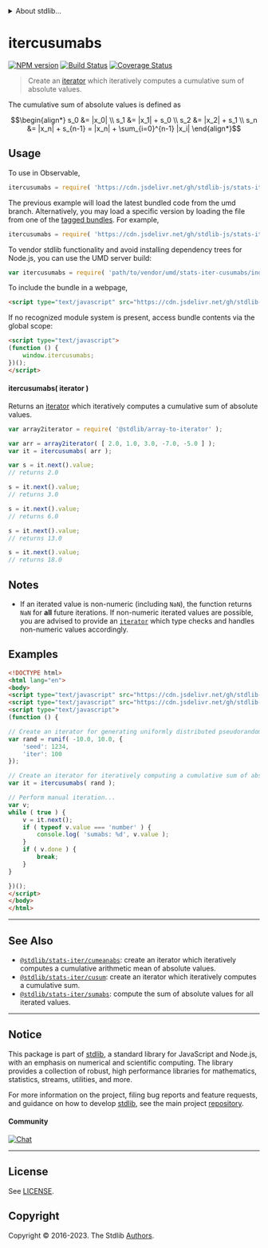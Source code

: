 <!--

@license Apache-2.0

Copyright (c) 2019 The Stdlib Authors.

Licensed under the Apache License, Version 2.0 (the "License");
you may not use this file except in compliance with the License.
You may obtain a copy of the License at

   http://www.apache.org/licenses/LICENSE-2.0

Unless required by applicable law or agreed to in writing, software
distributed under the License is distributed on an "AS IS" BASIS,
WITHOUT WARRANTIES OR CONDITIONS OF ANY KIND, either express or implied.
See the License for the specific language governing permissions and
limitations under the License.

-->


<details>
  <summary>
    About stdlib...
  </summary>
  <p>We believe in a future in which the web is a preferred environment for numerical computation. To help realize this future, we've built stdlib. stdlib is a standard library, with an emphasis on numerical and scientific computation, written in JavaScript (and C) for execution in browsers and in Node.js.</p>
  <p>The library is fully decomposable, being architected in such a way that you can swap out and mix and match APIs and functionality to cater to your exact preferences and use cases.</p>
  <p>When you use stdlib, you can be absolutely certain that you are using the most thorough, rigorous, well-written, studied, documented, tested, measured, and high-quality code out there.</p>
  <p>To join us in bringing numerical computing to the web, get started by checking us out on <a href="https://github.com/stdlib-js/stdlib">GitHub</a>, and please consider <a href="https://opencollective.com/stdlib">financially supporting stdlib</a>. We greatly appreciate your continued support!</p>
</details>

# itercusumabs

[![NPM version][npm-image]][npm-url] [![Build Status][test-image]][test-url] [![Coverage Status][coverage-image]][coverage-url] <!-- [![dependencies][dependencies-image]][dependencies-url] -->

> Create an [iterator][mdn-iterator-protocol] which iteratively computes a cumulative sum of absolute values.

<section class="intro">

The cumulative sum of absolute values is defined as

<!-- <equation class="equation" label="eq:cumulative_sum_of_absolute_values" align="center" raw="\begin{align*} s_0 &= |x_0| \\ s_1 &= |x_1| + s_0 \\ s_2 &= |x_2| + s_1 \\ s_n &= |x_n| + s_{n-1} = |x_n| + \sum_{i=0}^{n-1} |x_i| \end{align*}" alt="Equation for the cumulative sum of absolute values."> -->

```math
\begin{align*} s_0 &= |x_0| \\ s_1 &= |x_1| + s_0 \\ s_2 &= |x_2| + s_1 \\ s_n &= |x_n| + s_{n-1} = |x_n| + \sum_{i=0}^{n-1} |x_i| \end{align*}
```

<!-- <div class="equation" align="center" data-raw-text="\begin{align*} s_0 &amp;= |x_0| \\ s_1 &amp;= |x_1| + s_0 \\ s_2 &amp;= |x_2| + s_1 \\ s_n &amp;= |x_n| + s_{n-1} = |x_n| + \sum_{i=0}^{n-1} |x_i| \end{align*}" data-equation="eq:cumulative_sum_of_absolute_values">
    <img src="https://cdn.jsdelivr.net/gh/stdlib-js/stdlib@50c466d332769c6933f483bfb62fc4f701a8297b/lib/node_modules/@stdlib/stats/iter/cusumabs/docs/img/equation_cumulative_sum_of_absolute_values.svg" alt="Equation for the cumulative sum of absolute values.">
    <br>
</div> -->

<!-- </equation> -->

</section>

<!-- /.intro -->

<!-- Package usage documentation. -->



<section class="usage">

## Usage

To use in Observable,

```javascript
itercusumabs = require( 'https://cdn.jsdelivr.net/gh/stdlib-js/stats-iter-cusumabs@umd/browser.js' )
```
The previous example will load the latest bundled code from the umd branch. Alternatively, you may load a specific version by loading the file from one of the [tagged bundles](https://github.com/stdlib-js/stats-iter-cusumabs/tags). For example,

```javascript
itercusumabs = require( 'https://cdn.jsdelivr.net/gh/stdlib-js/stats-iter-cusumabs@v0.1.1-umd/browser.js' )
```

To vendor stdlib functionality and avoid installing dependency trees for Node.js, you can use the UMD server build:

```javascript
var itercusumabs = require( 'path/to/vendor/umd/stats-iter-cusumabs/index.js' )
```

To include the bundle in a webpage,

```html
<script type="text/javascript" src="https://cdn.jsdelivr.net/gh/stdlib-js/stats-iter-cusumabs@umd/browser.js"></script>
```

If no recognized module system is present, access bundle contents via the global scope:

```html
<script type="text/javascript">
(function () {
    window.itercusumabs;
})();
</script>
```

#### itercusumabs( iterator )

Returns an [iterator][mdn-iterator-protocol] which iteratively computes a cumulative sum of absolute values.

```javascript
var array2iterator = require( '@stdlib/array-to-iterator' );

var arr = array2iterator( [ 2.0, 1.0, 3.0, -7.0, -5.0 ] );
var it = itercusumabs( arr );

var s = it.next().value;
// returns 2.0

s = it.next().value;
// returns 3.0

s = it.next().value;
// returns 6.0

s = it.next().value;
// returns 13.0

s = it.next().value;
// returns 18.0
```

</section>

<!-- /.usage -->

<!-- Package usage notes. Make sure to keep an empty line after the `section` element and another before the `/section` close. -->

<section class="notes">

## Notes

-   If an iterated value is non-numeric (including `NaN`), the function returns `NaN` for **all** future iterations. If non-numeric iterated values are possible, you are advised to provide an [`iterator`][mdn-iterator-protocol] which type checks and handles non-numeric values accordingly.

</section>

<!-- /.notes -->

<!-- Package usage examples. -->

<section class="examples">

## Examples

<!-- eslint no-undef: "error" -->

```html
<!DOCTYPE html>
<html lang="en">
<body>
<script type="text/javascript" src="https://cdn.jsdelivr.net/gh/stdlib-js/random-iter-uniform@umd/browser.js"></script>
<script type="text/javascript" src="https://cdn.jsdelivr.net/gh/stdlib-js/stats-iter-cusumabs@umd/browser.js"></script>
<script type="text/javascript">
(function () {

// Create an iterator for generating uniformly distributed pseudorandom numbers:
var rand = runif( -10.0, 10.0, {
    'seed': 1234,
    'iter': 100
});

// Create an iterator for iteratively computing a cumulative sum of absolute values:
var it = itercusumabs( rand );

// Perform manual iteration...
var v;
while ( true ) {
    v = it.next();
    if ( typeof v.value === 'number' ) {
        console.log( 'sumabs: %d', v.value );
    }
    if ( v.done ) {
        break;
    }
}

})();
</script>
</body>
</html>
```

</section>

<!-- /.examples -->

<!-- Section to include cited references. If references are included, add a horizontal rule *before* the section. Make sure to keep an empty line after the `section` element and another before the `/section` close. -->

<section class="references">

</section>

<!-- /.references -->

<!-- Section for related `stdlib` packages. Do not manually edit this section, as it is automatically populated. -->

<section class="related">

* * *

## See Also

-   <span class="package-name">[`@stdlib/stats-iter/cumeanabs`][@stdlib/stats/iter/cumeanabs]</span><span class="delimiter">: </span><span class="description">create an iterator which iteratively computes a cumulative arithmetic mean of absolute values.</span>
-   <span class="package-name">[`@stdlib/stats-iter/cusum`][@stdlib/stats/iter/cusum]</span><span class="delimiter">: </span><span class="description">create an iterator which iteratively computes a cumulative sum.</span>
-   <span class="package-name">[`@stdlib/stats-iter/sumabs`][@stdlib/stats/iter/sumabs]</span><span class="delimiter">: </span><span class="description">compute the sum of absolute values for all iterated values.</span>

</section>

<!-- /.related -->

<!-- Section for all links. Make sure to keep an empty line after the `section` element and another before the `/section` close. -->


<section class="main-repo" >

* * *

## Notice

This package is part of [stdlib][stdlib], a standard library for JavaScript and Node.js, with an emphasis on numerical and scientific computing. The library provides a collection of robust, high performance libraries for mathematics, statistics, streams, utilities, and more.

For more information on the project, filing bug reports and feature requests, and guidance on how to develop [stdlib][stdlib], see the main project [repository][stdlib].

#### Community

[![Chat][chat-image]][chat-url]

---

## License

See [LICENSE][stdlib-license].


## Copyright

Copyright &copy; 2016-2023. The Stdlib [Authors][stdlib-authors].

</section>

<!-- /.stdlib -->

<!-- Section for all links. Make sure to keep an empty line after the `section` element and another before the `/section` close. -->

<section class="links">

[npm-image]: http://img.shields.io/npm/v/@stdlib/stats-iter-cusumabs.svg
[npm-url]: https://npmjs.org/package/@stdlib/stats-iter-cusumabs

[test-image]: https://github.com/stdlib-js/stats-iter-cusumabs/actions/workflows/test.yml/badge.svg?branch=v0.1.1
[test-url]: https://github.com/stdlib-js/stats-iter-cusumabs/actions/workflows/test.yml?query=branch:v0.1.1

[coverage-image]: https://img.shields.io/codecov/c/github/stdlib-js/stats-iter-cusumabs/main.svg
[coverage-url]: https://codecov.io/github/stdlib-js/stats-iter-cusumabs?branch=main

<!--

[dependencies-image]: https://img.shields.io/david/stdlib-js/stats-iter-cusumabs.svg
[dependencies-url]: https://david-dm.org/stdlib-js/stats-iter-cusumabs/main

-->

[chat-image]: https://img.shields.io/gitter/room/stdlib-js/stdlib.svg
[chat-url]: https://app.gitter.im/#/room/#stdlib-js_stdlib:gitter.im

[stdlib]: https://github.com/stdlib-js/stdlib

[stdlib-authors]: https://github.com/stdlib-js/stdlib/graphs/contributors

[umd]: https://github.com/umdjs/umd
[es-module]: https://developer.mozilla.org/en-US/docs/Web/JavaScript/Guide/Modules

[deno-url]: https://github.com/stdlib-js/stats-iter-cusumabs/tree/deno
[umd-url]: https://github.com/stdlib-js/stats-iter-cusumabs/tree/umd
[esm-url]: https://github.com/stdlib-js/stats-iter-cusumabs/tree/esm
[branches-url]: https://github.com/stdlib-js/stats-iter-cusumabs/blob/main/branches.md

[stdlib-license]: https://raw.githubusercontent.com/stdlib-js/stats-iter-cusumabs/main/LICENSE

[mdn-iterator-protocol]: https://developer.mozilla.org/en-US/docs/Web/JavaScript/Reference/Iteration_protocols#The_iterator_protocol

<!-- <related-links> -->

[@stdlib/stats/iter/cumeanabs]: https://github.com/stdlib-js/stats-iter-cumeanabs/tree/umd

[@stdlib/stats/iter/cusum]: https://github.com/stdlib-js/stats-iter-cusum/tree/umd

[@stdlib/stats/iter/sumabs]: https://github.com/stdlib-js/stats-iter-sumabs/tree/umd

<!-- </related-links> -->

</section>

<!-- /.links -->
